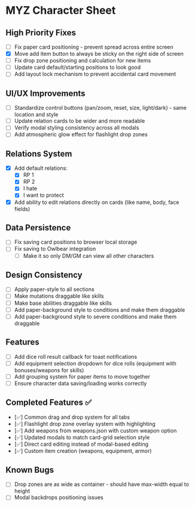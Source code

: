 # MYZ Character Sheet

## High Priority Fixes
* [ ] Fix paper card positioning - prevent spread across entire screen
* [x] Move add item button to always be sticky on the right side of screen
* [ ] Fix drop zone positioning and calculation for new items
* [ ] Update card default/starting positions to look good
* [ ] Add layout lock mechanism to prevent accidental card movement

## UI/UX Improvements
* [ ] Standardize control buttons (pan/zoom, reset, size, light/dark) - same location and style
* [ ] Update relation cards to be wider and more readable
* [ ] Verify modal styling consistency across all modals
* [ ] Add atmospheric glow effect for flashlight drop zones

## Relations System
* [x] Add default relations:
  * [x] RP 1 
  * [x] RP 2
  * [x] I hate
  * [x] I want to protect
* [x] Add ability to edit relations directly on cards (like name, body, face fields)

## Data Persistence
* [ ] Fix saving card positions to browser local storage
* [ ] Fix saving to Owlbear integration
  * [ ] Make it so only DM/GM can view all other characters

## Design Consistency
* [ ] Apply paper-style to all sections
* [ ] Make mutations draggable like skills
* [ ] Make base abilities draggable like skills  
* [ ] Add paper-background style to conditions and make them draggable
* [ ] Add paper-background style to severe conditions and make them draggable

## Features
* [ ] Add dice roll result callback for toast notifications
* [ ] Add equipment selection dropdown for dice rolls (equipment with bonuses/weapons for skills)
* [ ] Add grouping system for paper items to move together
* [ ] Ensure character data saving/loading works correctly

## Completed Features ✅
* [✅] Common drag and drop system for all tabs
* [✅] Flashlight drop zone overlay system with highlighting
* [✅] Add weapons from weapons.json with custom weapon option
* [✅] Updated modals to match card-grid selection style
* [✅] Direct card editing instead of modal-based editing
* [✅] Custom item creation (weapons, equipment, armor)

## Known Bugs
* [ ] Drop zones are as wide as container - should have max-width equal to height
* [ ] Modal backdrops positioning issues
